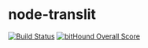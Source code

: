 # node-translit

[![Build Status](https://travis-ci.org/luckytrue/node-translit.svg?branch=master)](https://travis-ci.org/luckytrue/node-translit)
[![bitHound Overall Score](https://www.bithound.io/github/luckytrue/node-translit/badges/score.svg)](https://www.bithound.io/github/luckytrue/node-translit)
